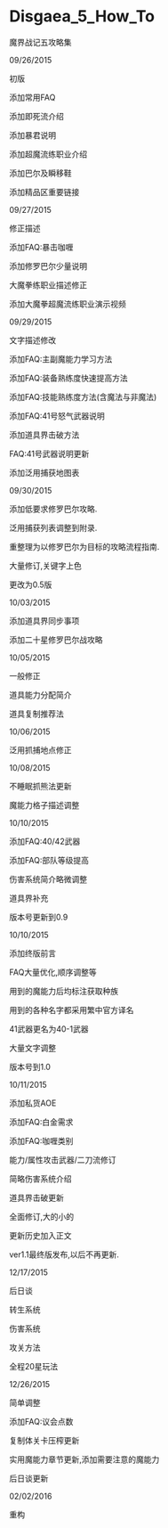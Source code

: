 # Disgaea_5_How_To

魔界战记五攻略集


09/26/2015

初版

添加常用FAQ

添加即死流介绍

添加暴君说明

添加超魔流练职业介绍

添加巴尔及瞬移鞋

添加精品区重要链接


09/27/2015

修正描述

添加FAQ:暴击咖喱

添加修罗巴尔少量说明

大魔拳练职业描述修正

添加大魔拳超魔流练职业演示视频


09/29/2015

文字描述修改

添加FAQ:主副魔能力学习方法

添加FAQ:装备熟练度快速提高方法

添加FAQ:技能熟练度方法(含魔法与非魔法)

添加FAQ:41号怒气武器说明

添加道具界击破方法

FAQ:41号武器说明更新

添加泛用捕获地图表


09/30/2015

添加低要求修罗巴尔攻略.

泛用捕获列表调整到附录.

重整理为以修罗巴尔为目标的攻略流程指南.

大量修订,关键字上色

更改为0.5版


10/03/2015

添加道具界同步事项

添加二十星修罗巴尔战攻略


10/05/2015

一般修正

道具能力分配简介

道具复制推荐法


10/06/2015

泛用抓捕地点修正


10/08/2015

不睡眠抓熊法更新

魔能力格子描述调整


10/10/2015

添加FAQ:40/42武器

添加FAQ:部队等级提高

伤害系统简介略微调整

道具界补充

版本号更新到0.9


10/10/2015

添加终版前言

FAQ大量优化,顺序调整等

用到的魔能力后均标注获取种族

用到的各种名字都采用繁中官方译名

41武器更名为40-1武器

大量文字调整

版本号到1.0


10/11/2015

添加私货AOE

添加FAQ:白金需求

添加FAQ:咖喱类别

能力/属性攻击武器/二刀流修订

简略伤害系统介绍

道具界击破更新

全面修订,大的小的

更新历史加入正文

ver1.1最终版发布,以后不再更新.


12/17/2015

后日谈

转生系统

伤害系统

攻关方法

全程20星玩法


12/26/2015

简单调整

添加FAQ:议会点数

复制体关卡压榨更新

实用魔能力章节更新,添加需要注意的魔能力

后日谈更新

02/02/2016

重构
